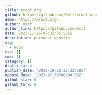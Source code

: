 ```yaml
---
title: Xroot.org
github: https://github.com/0xtf/xroot.org
demo: https://xroot.org/
author: 0xtf
author_link: https://github.com/0xtf
date: 2023-11-26T07:32:35.505Z
description: personal website
ssg:
  - Hugo
css: []
cms: []
category: []
draft: false
publish_date: '2018-10-26T22:32:59Z'
update_date: '2023-07-30T00:08:53Z'
github_star: 0
github_fork: 0
---
```

